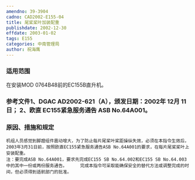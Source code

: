 ```yaml
---
amendno: 39-3904  
cadno: CAD2002-E155-04  
title: 尾桨桨叶加装配重  
publishdate: 2002-12-30  
effdate: 2003-01-02  
tags: E155  
categories: 中南管理局  
author: 祝海鹰  
---
```

  
### 适用范围  
在安装MOD 0764B48前的EC155B直升机。  
  
<!--more-->  
### 参考文件1、DGAC AD2002-621（A），颁发日期：2002年 12月 11日； 2、欧直 EC155紧急服务通告 ASB No.64A001。  
  
### 原因、措施和规定  
    机组人员感觉到脚蹬组件震动增大，为了防止每片尾桨叶桨距操纵失效，必须在本指令生效后，2003年3月31日前，按照欧直EC155紧急服务通告ASB No.64A001的要求，在每片尾桨桨叶上安装配重。  
    注：要完成ASB No.64A001，要求先完成EC155 SB No.64.002和EC155 SB No.64.003中的其中一份或两份服务通告。     完成本指令可采取能确保安全的替代方法或调整完成的时间，但必须得到适航部门的批准。  
